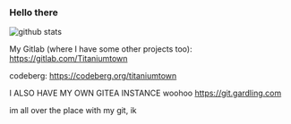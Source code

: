 ### Hello there

![github stats](https://github-readme-stats.vercel.app/api?username=Titaniumtown&show_icons=true&theme=gruvbox)

My Gitlab (where I have some other projects too): https://gitlab.com/Titaniumtown

codeberg: https://codeberg.org/titaniumtown

I ALSO HAVE MY OWN GITEA INSTANCE woohoo
https://git.gardling.com

im all over the place with my git, ik
